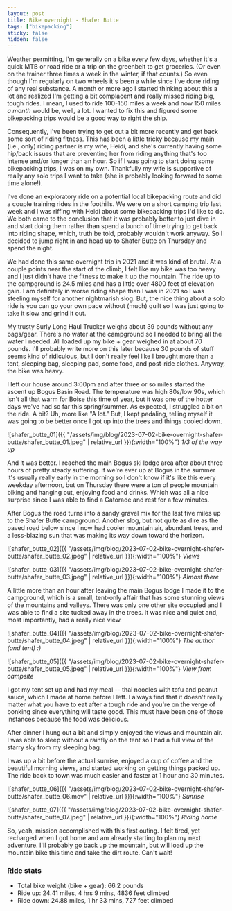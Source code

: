 ```yaml
---
layout: post
title: Bike overnight - Shafer Butte
tags: ["bikepacking"]
sticky: false
hidden: false
---
```


Weather permitting, I'm generally on a bike every few days, whether it's a quick MTB or road ride or a trip on the greenbelt to get groceries.  (Or even on the trainer three times a week in the winter, if that counts.)  So even though I'm regularly on two wheels it's been a while since I've done riding of any real substance.  A month or more ago I started thinking about this a lot and realized I'm getting a bit complacent and really missed riding big, tough rides.  I mean, I used to ride 100-150 miles a week and now 150 miles *a month* would be, well, a lot.  I wanted to fix this and figured some bikepacking trips would be a good way to right the ship.

Consequently, I've been trying to get out a bit more recently and get back some sort of riding fitness.  This has been a little tricky because my main (i.e., only) riding partner is my wife, Heidi, and she's currently having some hip/back issues that are preventing her from riding anything that's too intense and/or longer than an hour.  So if I was going to start doing some bikepacking trips, I was on my own.  Thankfully my wife is supportive of really any solo trips I want to take (she is probably looking forward to some time alone!).

I've done an exploratory ride on a potential local bikepacking route and did a couple training rides in the foothills.  We were on a short camping trip last week and I was riffing with Heidi about some bikepacking trips I'd like to do.  We both came to the conclusion that it was probably better to just dive in and start doing them rather than spend a bunch of time trying to get back into riding shape, which, truth be told, probably wouldn't work anyway.  So I decided to jump right in and head up to Shafer Butte on Thursday and spend the night.

We had done this same overnight trip in 2021 and it was kind of brutal.  At a couple points near the start of the climb, I felt like my bike was too heavy and I just didn't have the fitness to make it up the mountain.  The ride up to the campground is 24.5 miles and has a little over 4800 feet of elevation gain.  I am definitely in worse riding shape than I was in 2021 so I was steeling myself for another nightmarish slog.  But, the nice thing about a solo ride is you can go your own pace without (much) guilt so I was just going to take it slow and grind it out.

My trusty Surly Long Haul Trucker weighs about 39 pounds without any bags/gear.  There's no water at the campground so I needed to bring all the water I needed.  All loaded up my bike + gear weighed in at about 70 pounds.  I'll probably write more on this later because 30 pounds of stuff seems kind of ridiculous, but I don't really feel like I brought more than a tent, sleeping bag, sleeping pad, some food, and post-ride clothes.  Anyway, the bike was heavy.

I left our house around 3:00pm and after three or so miles started the ascent up Bogus Basin Road.  The temperature was high 80s/low 90s, which isn't all that warm for Boise this time of year, but it was one of the hotter days we've had so far this spring/summer.  As expected, I struggled a bit on the ride.  A bit?  Uh, more like "A lot."  But, I kept pedaling, telling myself it was going to be better once I got up into the trees and things cooled down.

![shafer_butte_01]({{ "/assets/img/blog/2023-07-02-bike-overnight-shafer-butte/shafer_butte_01.jpeg" | relative_url }}){:width="100%"}
*1/3 of the way up*

And it was better.  I reached the main Bogus ski lodge area after about three hours of pretty steady suffering.  If we're ever up at Bogus in the summer it's usually really early in the morning so I don't know if it's like this every weekday afternoon, but on Thursday there were a ton of people mountain biking and hanging out, enjoying food and drinks.  Which was all a nice surprise since I was able to find a Gatorade and rest for a few minutes.

After Bogus the road turns into a sandy gravel mix for the last five miles up to the Shafer Butte campground.  Another slog, but not quite as dire as the paved road below since I now had cooler mountain air, abundant trees, and a less-blazing sun that was making its way down toward the horizon.

![shafer_butte_02]({{ "/assets/img/blog/2023-07-02-bike-overnight-shafer-butte/shafer_butte_02.jpeg" | relative_url }}){:width="100%"}
*Views*

![shafer_butte_03]({{ "/assets/img/blog/2023-07-02-bike-overnight-shafer-butte/shafer_butte_03.jpeg" | relative_url }}){:width="100%"}
*Almost there*

A little more than an hour after leaving the main Bogus lodge I made it to the campground, which is a small, tent-only affair that has some stunning views of the mountains and valleys.  There was only one other site occupied and I was able to find a site tucked away in the trees.  It was nice and quiet and, most importantly, had a really nice view.

![shafer_butte_04]({{ "/assets/img/blog/2023-07-02-bike-overnight-shafer-butte/shafer_butte_04.jpeg" | relative_url }}){:width="100%"}
*The author (and tent) :)*

![shafer_butte_05]({{ "/assets/img/blog/2023-07-02-bike-overnight-shafer-butte/shafer_butte_05.jpeg" | relative_url }}){:width="100%"}
*View from campsite*

I got my tent set up and had my meal -- thai noodles with tofu and peanut sauce, which I made at home before I left.  I always find that it doesn't really matter what you have to eat after a tough ride and you're on the verge of bonking since everything will taste good.  This must have been one of those instances because the food was delicious.

After dinner I hung out a bit and simply enjoyed the views and mountain air.  I was able to sleep without a rainfly on the tent so I had a full view of the starry sky from my sleeping bag.

I was up a bit before the actual sunrise, enjoyed a cup of coffee and the beautiful morning views, and started working on getting things packed up.  The ride back to town was much easier and faster at 1 hour and 30 minutes.

![shafer_butte_06]({{ "/assets/img/blog/2023-07-02-bike-overnight-shafer-butte/shafer_butte_06.mov" | relative_url }}){:width="100%"}
*Sunrise*

![shafer_butte_07]({{ "/assets/img/blog/2023-07-02-bike-overnight-shafer-butte/shafer_butte_07.jpeg" | relative_url }}){:width="100%"}
*Riding home*

So, yeah, mission accomplished with this first outing.  I felt tired, yet recharged when I got home and am already starting to plan my next adventure.  I'll probably go back up the mountain, but will load up the mountain bike this time and take the dirt route.  Can't wait!


### Ride stats
- Total bike weight (bike + gear): 66.2 pounds
- Ride up: 24.41 miles, 4 hrs 9 mins, 4836 feet climbed
- Ride down: 24.88 miles, 1 hr 33 mins, 727 feet climbed